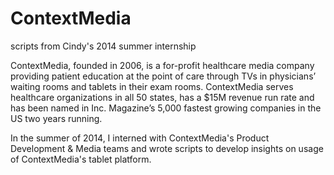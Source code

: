 # ContextMedia
scripts from Cindy's 2014 summer internship

ContextMedia, founded in 2006, is a for-profit healthcare media company providing patient education at the point of care through TVs in physicians’ waiting rooms and tablets in their exam rooms. ContextMedia serves healthcare organizations in all 50 states, has a $15M revenue run rate and has been named in Inc. Magazine’s 5,000 fastest growing companies in the US two years running. 

In the summer of 2014, I interned with ContextMedia's Product Development & Media teams and wrote scripts to develop insights on usage of ContextMedia's tablet platform. 
